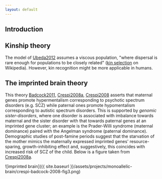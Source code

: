 ```yaml
---
layout: default
---
```


## Introduction

## Kinship theory

The model of [Ubeda2012] assumes a viscous population, "where dispersal is rare enough for populations to be closely related" ([kin selection][kin_selection] on Wikipedia).  However, kin recognition might be more applicable in humans.

## The imprinted brain theory

This theory [Badcock2011], [Crespi2008a], [Crespi2008] asserts that maternal genes promote hypermentalism corresponding to psychotic spectrum disorders (e.g. SCZ) while paternal ones promote hypomentalism corresponding to autistic spectrum disorders.  This is supported by *genomic sister-disorders*, where one disorder is associated with imbalance towards maternal and the sister disorder with that towards paternal genes at an imprinted gene cluster; an example is the Prader-Willi syndrome (maternal dominance) paired with the Angelman syndrome (paternal dominance).  Demographic studies of post-famine periods suggest that the starvation of the mother mimics the maternally expressed imprinted genes' resource-sparing, growth-inhibiting effect and, suggestively, this coincides with increased risk of SCZ of the child.  Below is a figure taken from [Crespi2008a].

![imprinted brain]({{ site.baseurl }}/assets/projects/monoallelic-brain/crespi-badcock-2008-fig3.png)

[Ubeda2012]: http://www.ncbi.nlm.nih.gov/pubmed/22519791
[Badcock2011]: http://www.ncbi.nlm.nih.gov/pubmed/22122342
[Crespi2008a]: http://www.ncbi.nlm.nih.gov/pubmed/18578904
[Crespi2008]: http://www.ncbi.nlm.nih.gov/pubmed/18783362

[kin_selection]: https://en.wikipedia.org/wiki/Kin_selection
<!-- MathJax scripts -->
<script type="text/javascript" src="https://cdn.mathjax.org/mathjax/latest/MathJax.js?config=TeX-AMS-MML_HTMLorMML"></script>
